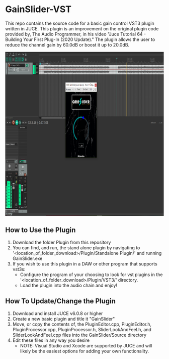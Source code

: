 # GainSlider-VST
This repo contains the source code for a basic gain control VST3 plugin written in JUCE. This plugin is an improvement on the original plugin code provided by, The Audio Programmer, in his video "Juce Tutorial 64 - Building Your First Plug-In (2020 Update)." The plugin allows the user to reduce the channel gain by 60.0dB or boost it up to 20.0dB.

<img src="https://github.com/JKeef062/Gain-Control-VST/blob/main/Imgs/PluginInReaper.PNG" width="800" height="519">

## How to Use the Plugin
1. Download the folder Plugin from this repository
2. You can find, and run, the stand alone plugin by navigating to '<location_of_folder_download>/Plugin/Standalone Plugin/' and running GainSlider.exe
4. If you wish to use this plugin in a DAW or other program that supports vst3s:
   - Configure the program of your choosing to look for vst plugins in the '<location_of_folder_download>/Plugin/VST3/' directory.
   - Load the plugin into the audio chain and enjoy!


## How To Update/Change the Plugin
1. Download and install JUCE v6.0.8 or higher
2. Create a new basic plugin and title it "GainSlider"
3. Move, or copy the contents of, the PluginEditor.cpp, PluginEditor.h, PluginProcessor.cpp, PluginProcessor.h, SliderLookAndFeel.h, and SliderLookAndFeel.cpp files into the GainSlider/Source directory
4. Edit these files in any way you desire 
   - NOTE: Visual Studio and Xcode are supported by JUCE and will likely be the easiest options for adding your own functionality.
